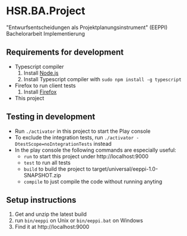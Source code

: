 HSR.BA.Project
==============

"Entwurfsentscheidungen als Projektplanungsinstrument" (EEPPI) Bachelorarbeit Implementierung


Requirements for development
----------------------------

* Typescript compiler
  1. Install [Node.js](http://nodejs.org/)
  2. Install Typescript compiler with `sudo npm install -g typescript`
* Firefox to run client tests
  1. Install [Firefox](https://www.mozilla.org/)
* This project


Testing in development
----------------------

* Run `./activator` in this project to start the Play console
* To exclude the integration tests, run `./activator -DtestScope=noIntegrationTests` instead
* In the play console the following commands are especially useful:
  * `run` to start this project under http://localhost:9000
  * `test` to run all tests
  * `build` to build the project to target/universal/eeppi-1.0-SNAPSHOT.zip
  * `compile` to just compile the code without running anyting


Setup instructions
------------------
1. Get and unzip the latest build
2. run `bin/eeppi` on Unix or `bin/eeppi.bat` on Windows
3. Find it at http://localhost:9000
